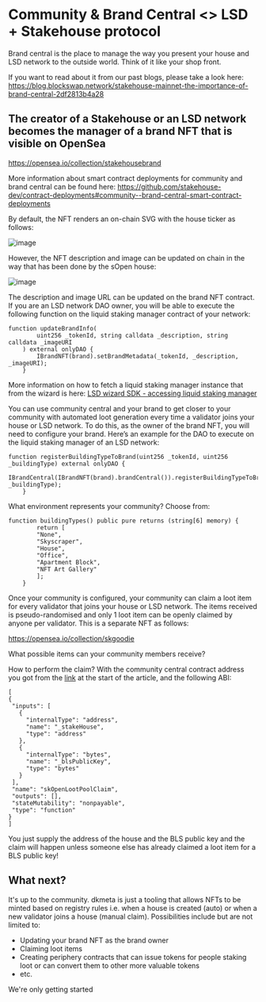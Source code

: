 # Community & Brand Central <> LSD + Stakehouse protocol

Brand central is the place to manage the way you present your house and LSD network to the outside world. Think of it like your shop front.

If you want to read about it from our past blogs, please take a look here: https://blog.blockswap.network/stakehouse-mainnet-the-importance-of-brand-central-2df2813b4a28 

## The creator of a Stakehouse or an LSD network becomes the manager of a brand NFT that is visible on OpenSea

https://opensea.io/collection/stakehousebrand

More information about smart contract deployments for community and brand central can be found here: https://github.com/stakehouse-dev/contract-deployments#community--brand-central-smart-contract-deployments 

By default, the NFT renders an on-chain SVG with the house ticker as follows:

![image](https://user-images.githubusercontent.com/102478146/250107401-819663ae-0f33-4d4f-b3f9-b7cbd7ab780a.png)


However, the NFT description and image can be updated on chain in the way that has been done by the sOpen house:

![image](https://user-images.githubusercontent.com/102478146/250107429-1feaa0b6-9b61-4633-9d24-b9640e23f067.png)


The description and image URL can be updated on the brand NFT contract. If you are an LSD network DAO owner, you will be able to execute the following function on the liquid staking manager contract of your network:

```solidity
function updateBrandInfo(
        uint256 _tokenId, string calldata _description, string calldata _imageURI
    ) external onlyDAO {
        IBrandNFT(brand).setBrandMetadata(_tokenId, _description, _imageURI);
    }
```

More information on how to fetch a liquid staking manager instance that from the wizard is here: [LSD wizard SDK - accessing liquid staking manager](https://docs.joinstakehouse.com/lsd/wizardcontract#getting-the-contract-instances)

You can use community central and your brand to get closer to your community with automated loot generation every time a validator joins your house or LSD network. To do this, as the owner of the brand NFT, you will need to configure your brand. Here’s an example for the DAO to execute on the liquid staking manager of an LSD network:

```solidity
function registerBuildingTypeToBrand(uint256 _tokenId, uint256 _buildingType) external onlyDAO {
        IBrandCentral(IBrandNFT(brand).brandCentral()).registerBuildingTypeToBrand(_tokenId, _buildingType);
    }
```


What environment represents your community? Choose from:

```solidity
function buildingTypes() public pure returns (string[6] memory) {
        return [
        "None",
        "Skyscraper",
        "House",
        "Office",
        "Apartment Block",
        "NFT Art Gallery"
        ];
    }
```

Once your community is configured, your community can claim a loot item for every validator that joins your house or LSD network. The items received is pseudo-randomised and only 1 loot item can be openly claimed by anyone per validator. This is a separate NFT as follows:

https://opensea.io/collection/skgoodie

What possible items can your community members receive?

How to perform the claim? With the community central contract address you got from the [link](https://github.com/stakehouse-dev/contract-deployments#community--brand-central-smart-contract-deployments) at the start of the article, and the following ABI:
```
[
{
 "inputs": [
   {
     "internalType": "address",
     "name": "_stakeHouse",
     "type": "address"
   },
   {
     "internalType": "bytes",
     "name": "_blsPublicKey",
     "type": "bytes"
   }
 ],
 "name": "skOpenLootPoolClaim",
 "outputs": [],
 "stateMutability": "nonpayable",
 "type": "function"
}
]
```

You just supply the address of the house and the BLS public key and the claim will happen unless someone else has already claimed a loot item for a BLS public key!

## What next?
It's up to the community. dkmeta is just a tooling that allows NFTs to be minted based on registry rules i.e. when a house is created (auto) or when a new validator joins a house (manual claim). Possibilities include but are not limited to:
- Updating your brand NFT as the brand owner
- Claiming loot items
- Creating periphery contracts that can issue tokens for people staking loot or can convert them to other more valuable tokens
- etc.

We're only getting started
